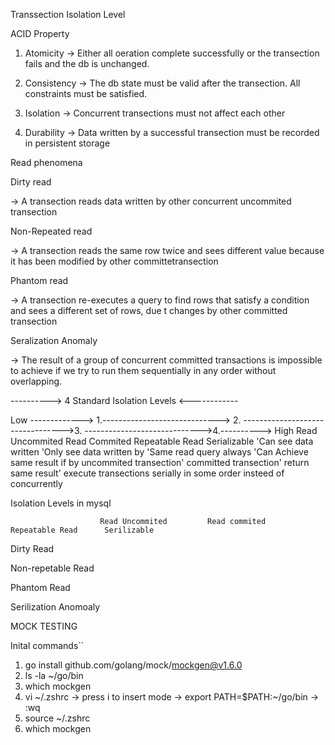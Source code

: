 Transsection Isolation Level

ACID Property

1. Atomicity
-> Either all oeration complete successfully or the transection fails and the db is unchanged.

2. Consistency
-> The db state must be valid after the transection. All constraints must be satisfied.

3. Isolation
-> Concurrent transections must not affect each other

4. Durability
-> Data written by a successful transection must be recorded in persistent storage

Read phenomena

Dirty read

-> A transection reads data written by other concurrent uncommited transection

Non-Repeated read

-> A transection reads the same row twice and sees different value because it has been modified by other committetransection

Phantom read

-> A transection re-executes a query to find rows that satisfy a condition and sees a different set of rows, due t changes by other committed transection

Seralization Anomaly

-> The result of a group of concurrent committed transactions is impossible to achieve if we try to run them sequentially in any order without overlapping.


----------> 4 Standard Isolation Levels  <------------

Low -------------> 1.-----------------------------> 2. --------------------------------->3. ----------------------------->4.----------> High
            Read Uncommited                    Read Commited                           Repeatable Read               Serializable
        'Can see data written            'Only  see data written by               'Same read query always        'Can Achieve same result if
        by uncommited transection'         committed transection'                   return same result'            execute transections
                                                                                                                  serially in some order
                                                                                                                 insteed of concurrently


Isolation Levels in mysql

                        Read Uncommited         Read commited              Repeatable Read      Serilizable

Dirty Read

Non-repetable
Read

Phantom Read

Serilization
Anomoaly

 


MOCK TESTING

Inital commands``

 1. go install github.com/golang/mock/mockgen@v1.6.0
 2. ls -la ~/go/bin
 3. which mockgen
 4. vi ~/.zshrc
    -> press i to insert mode
    -> export PATH=$PATH:~/go/bin
    -> :wq
 5. source ~/.zshrc
 6. which mockgen
